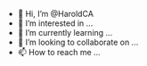 - 👋 Hi, I’m @HaroldCA
- 👀 I’m interested in ...
- 🌱 I’m currently learning ...
- 💞️ I’m looking to collaborate on ...
- 📫 How to reach me ...

<!---
HaroldCA/HaroldCA is a ✨ special ✨ repository because its `README.md` (this file) appears on your GitHub profile.
You can click the Preview link to take a look at your changes.
--->
